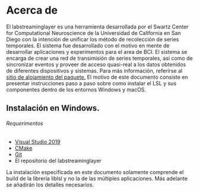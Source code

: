 # Acerca de 
El labstreaminglayer es una herramienta desarrollada por el Swartz Center for Computational Neuroscience de la Universidad de California en San Diego con la intención de unificar los método de recolección de series temporales. El sistema fue desarrollado con el motivo en mente de desarrollar aplicaciones y experimentos para el area de BCI. El sistema se encarga de crear una red de transimisión de series temporales, así como de sincronizar eventos y proveer de acceso quasi-real a los datos obtenidos de diferentes dispositivos y sistemas. Para más información, referirse al [sitio de alojamiento del paquete.](https://github.com/sccn/labstreaminglayer)
El motivo de este documento consiste en presentar instrucciones paso a paso sobre como instalar el LSL y sus componentes dentro de los entornos Windows y macOS. 

## Instalación en Windows.
###### Requerimentos 
 - [Visual Studio 2019](https://visualstudio.microsoft.com/es/downloads/)
 - [CMake](https://cmake.org/download/)
 - [Git](https://git-scm.com/downloads)
 - El repositorio del labstreaminglayer
 
 La instalación especificada en este documento solamente comprende el build de la librería liblsl y no la de las múltiples aplicaciones. Más adelante se añadirán los detalles necesarios. 



